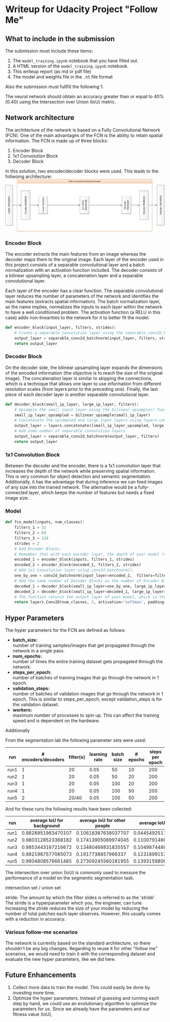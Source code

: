 # Writeup for Udacity Project "Follow Me"

## What to include in the submission

The submission must include these items:

1. The ```model_training.ipynb``` notebook that you have filled out.
2. A HTML version of the ```model_training.ipynb``` notebook.
3. This writeup report (as md or pdf file)
4. The model and weights file in the ```.h5``` file format

Also the submission must fullfill the following 
1. 


The neural network should obtain an accuracy greater than or equal to 40% (0.40) using the Intersection over Union (IoU) metric.

## Network architecture

The architecture of the network is based on a Fully Convolutional Network (FCN).
One of the main advantages of the FCN is the ability to retain spatial information.
The FCN is made up of three blocks:

1. Encoder Block
2. 1x1 Convolution Block
3. Decoder Block

In this solution, two encoder/decoder blocks were used. This leads to the follwoing architecture:
![architecture](fcn_architecture.png)

### Encoder Block

The encoder extracts the main features from an image whereas the decoder maps them to the original image. Each layer of the encoder used in this project consists of a separable convolutional layer and a batch normalization with an activation function included. The decoder consists of a bilinear upsampling layer, a concatenation layer and a separable convolutional layer.

Each layer of the encoder has a clear function. The separable convolutional layer reduces the number of parameters of the network and identifies the main features (extracts spatial information). The batch normalization layer, as the name implies, normalizes the inputs to each layer within the network to have a well conditioned problem. The activation function (a RELU in this case) adds non-linearities to the network for it to better fit the model.

```python
def encoder_block(input_layer, filters, strides):
    # Create a separable convolution layer using the separable_conv2d_batchnorm() function.
    output_layer = separable_conv2d_batchnorm(input_layer, filters, strides)
    return output_layer
```

### Decoder Block

On the decoder side, the bilinear upsampling layer expands the dimensions of the encoded information (the objective is to reach the size of the original image). The concatenation layer is similar to skipping the connections, which is a technique that allows one layer to use information from different resolution scales (from layers prior to the preceding one). Finally, the last piece of each decoder layer is another separable convolutional layer.

```python
def decoder_block(small_ip_layer, large_ip_layer, filters):
    # Upsample the small input layer using the bilinear_upsample() function.
    small_ip_layer_upsampled = bilinear_upsample(small_ip_layer)
    # Concatenate the upsampled and large input layers using layers.concatenate
    output_layer = layers.concatenate([small_ip_layer_upsampled, large_ip_layer])
    # Add some number of separable convolution layers
    output_layer = separable_conv2d_batchnorm(output_layer, filters)
    return output_layer
```

### 1x1 Convolution Block

Between the decoder and the encoder, there is a 1x1 convolution layer that increases the depth of the network while preserving spatial information. This is very common for object detection and semantic segmentation. Additionally, it has the advantage that during inference we can feed images of any size into the trained network. The alternative would be a fully-connected layer, which keeps the number of features but needs a fixed image size.

### Model

```python
def fcn_model(inputs, num_classes):
    filters_1 = 32
    filters_2 = 64
    filters_3 = 128
    strides = 2
    # Add Encoder Blocks.
    # Remember that with each encoder layer, the depth of your model (the number of filters) increases.
    encoded_1 = encoder_block(inputs, filters_1, strides)
    encoded_2 = encoder_block(encoded_1, filters_2, strides)
    # Add 1x1 Convolution layer using conv2d_batchnorm().
    one_by_one = conv2d_batchnorm(input_layer=encoded_2,  filters=filters_3, kernel_size=1, strides=1)
    # Add the same number of Decoder Blocks as the number of Encoder Blocks
    decoded_1 = decoder_block(small_ip_layer=one_by_one, large_ip_layer=encoded_1, filters=filters_2)
    decoded_2 = decoder_block(small_ip_layer=decoded_1, large_ip_layer=inputs, filters=filters_1)
    # The function returns the output layer of your model, which is the final layer obtained from the last decoder_block()
    return layers.Conv2D(num_classes, 3, activation='softmax', padding='same')(decoded_2)
```

## Hyper Parameters

The hyper parameters for the FCN are defined as follows:

* __batch_size:__  
  number of training samples/images that get propagated through the network in a single pass.
* __num_epochs:__  
  number of times the entire training dataset gets propagated through the network.
* __steps_per_epoch:__  
  number of batches of training images that go through the network in 1 epoch.
* __validation_steps:__  
  number of batches of validation images that go through the network in 1 epoch. This is similar to steps_per_epoch, except validation_steps is for the validation dataset. 
* __workers:__  
  maximum number of processes to spin up. This can affect the training speed and is dependent on the hardware. 

Additionally 

From the segmentation lab the following parameter sets were used:

| run | # encoders/decoders| filter(s) |  learning rate | batch size | # epochs | steps per epoch | validation steps | workers |
| ----- | ---- | ------ | ---- | ------------------ | --- | --- | --- | --- |
| run1  | 1    | 20     | 0.05               | 50  | 10  | 200 | 50  | 2  |
| run2  | 1    | 20     | 0.05               | 50  | 20  | 200 | 50  | 2  |
| run3  | 1    | 20     | 0.05               | 100 | 20  | 200 | 50  | 2  |
| run4  | 1    | 20     | 0.05               | 100 | 50  | 200 | 50  | 2  |
| run5  | 2    | 20/40  | 0.05               | 100 | 50  | 200 | 50  | 2  |

And for these runs the following results have been collected:

| run  | average IoU for background | average IoU for other people | average IoU for hero | global average IoU |  
| ---- | ----               | ------------------  | ---                  | ---                 |
| run1 | 0.9828951983470107 | 0.10618387638037707 | 0.044549251198274686 | 0.37787610864188753 |
| run2 | 0.9803128523368182 | 0.17413905069974045 | 0.11007914667321698  | 0.4215103499032586  |
| run3 | 0.9853443167216672 | 0.13480468831835557 | 0.10498744888605738  | 0.4083788179753601  |
| run4 | 0.9821987577085073 | 0.1917738857966337  | 0.12318991573151504  | 0.432387519745552   |
| run5 | 0.9904808576661485 | 0.27309245560181955 | 0.1393159806112834   | 0.46762976462641714 |



The intersection over union (IoU) is commonly used to messure the performance of a model on the segmentic segmentation task.

intersection set / union set


stride:
The amount by which the filter slides is referred to as the 'stride'. The stride is a hyperparameter which you, the engineer, can tune. Increasing the stride reduces the size of your model by reducing the number of total patches each layer observes. However, this usually comes with a reduction in accuracy.

### Various follow-me scenarios

The network is currently based on the standard architecture, so there shouldn't be any big changes. Regarding to reuse it for other "follow me" scenarios, we would need to train it with the corresponding dataset and evaluate the new hyper parameters, like we did here.

## Future Enhancements

1. Collect more data to train the model. This could easily be done by investing more time.
2. Optimize the hyper parameters. Instead of guessing and running each step by
   hand, we could use an evolutionary algorithm to optimize the parameters for us. Since we already have the parameters and our fitness value (IoU), 
